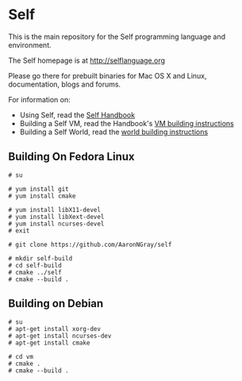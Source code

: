 Self
====

This is the main repository for the Self programming language and environment.

The Self homepage is at http://selflanguage.org

Please go there for prebuilt binaries for Mac OS X and Linux, documentation,
blogs and forums.

For information on:

  * Using Self, read the [Self Handbook][1]
  * Building a Self VM, read the Handbook's [VM building instructions][2]
  * Building a Self World, read the [world building instructions][3]
  
[1]: http://handbook.selflanguage.org/4.5/
[2]: http://handbook.selflanguage.org/4.5/buildvm.html
[3]: http://handbook.selflanguage.org/4.5/buildworld.html

Building On Fedora Linux
------------------------
    # su
    
    # yum install git
    # yum install cmake
    
    # yum install libX11-devel
    # yum install libXext-devel
    # yum install ncurses-devel
    # exit
    
    # git clone https://github.com/AaronNGray/self
    
    # mkdir self-build
    # cd self-build
    # cmake ../self
    # cmake --build .

Building on Debian
------------------
    # su
    # apt-get install xorg-dev
    # apt-get install ncurses-dev
    # apt-get install cmake
    
    # cd vm
    # cmake .
    # cmake --build .
    
    
